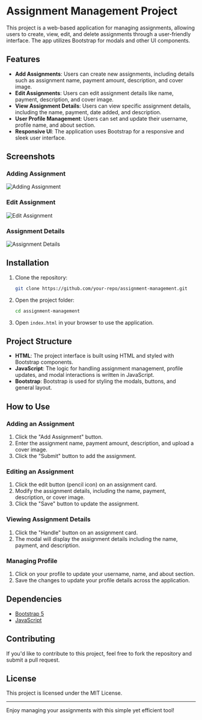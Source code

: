 # Assignment Management Project

This project is a web-based application for managing assignments, allowing users to create, view, edit, and delete assignments through a user-friendly interface. The app utilizes Bootstrap for modals and other UI components.

## Features

- **Add Assignments**: Users can create new assignments, including details such as assignment name, payment amount, description, and cover image.
- **Edit Assignments**: Users can edit assignment details like name, payment, description, and cover image.
- **View Assignment Details**: Users can view specific assignment details, including the name, payment, date added, and description.
- **User Profile Management**: Users can set and update their username, profile name, and about section.
- **Responsive UI**: The application uses Bootstrap for a responsive and sleek user interface.

## Screenshots


### Adding Assignment
![Adding Assignment](https://i.ibb.co/0Qy2nNG/image.png)

### Edit Assignment
![Edit Assignment](https://i.ibb.co/QcJjbNW/image.png)

### Assignment Details
![Assignment Details](https://i.ibb.co/BrRJCbz/image.png)

## Installation

1. Clone the repository:
   ```bash
   git clone https://github.com/your-repo/assignment-management.git
   ```

2. Open the project folder:
   ```bash
   cd assignment-management
   ```

3. Open `index.html` in your browser to use the application.

## Project Structure

- **HTML**: The project interface is built using HTML and styled with Bootstrap components.
- **JavaScript**: The logic for handling assignment management, profile updates, and modal interactions is written in JavaScript.
- **Bootstrap**: Bootstrap is used for styling the modals, buttons, and general layout.

## How to Use

### Adding an Assignment

1. Click the "Add Assignment" button.
2. Enter the assignment name, payment amount, description, and upload a cover image.
3. Click the "Submit" button to add the assignment.

### Editing an Assignment

1. Click the edit button (pencil icon) on an assignment card.
2. Modify the assignment details, including the name, payment, description, or cover image.
3. Click the "Save" button to update the assignment.

### Viewing Assignment Details

1. Click the "Handle" button on an assignment card.
2. The modal will display the assignment details including the name, payment, and description.

### Managing Profile

1. Click on your profile to update your username, name, and about section.
2. Save the changes to update your profile details across the application.

## Dependencies

- [Bootstrap 5](https://getbootstrap.com/)
- [JavaScript](https://developer.mozilla.org/en-US/docs/Web/JavaScript)

## Contributing

If you'd like to contribute to this project, feel free to fork the repository and submit a pull request.

## License

This project is licensed under the MIT License.

---

Enjoy managing your assignments with this simple yet efficient tool!
